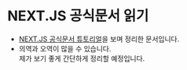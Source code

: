 # NEXT.JS 공식문서 읽기
- [NEXT.JS 공식문서 튜토리얼](https://nextjs.org/learn/basics/create-nextjs-app)을 보며 정리한 문서입니다.
- 의역과 오역이 많을 수 있습니다. <br />
제가 보기 좋게 간단하게 정리할 예정입니다.

